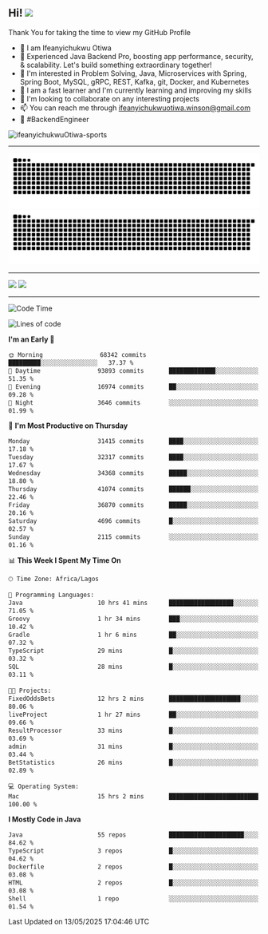 <!-- BLOG-POST-LIST:START --><!-- BLOG-POST-LIST:END -->

## Hi! <img src="https://media.giphy.com/media/hvRJCLFzcasrR4ia7z/giphy.gif" width="4%"> 

Thank You for taking the time to view my GitHub Profile

- 👋 I am Ifeanyichukwu Otiwa
- 🚀 Experienced Java Backend Pro, boosting app performance, security, & scalability. Let's build something extraordinary together!
- 👀 I'm interested in Problem Solving, Java, Microservices with Spring, Spring Boot, MySQL, gRPC, REST, Kafka, git, Docker, and Kubernetes
- 🌱 I am a fast learner and I'm currently learning and improving my skills
- 💞️ I'm looking to collaborate on any interesting projects
- 📫 You can reach me through ifeanyichukwuotiwa.winson@gmail.com
- 🚀 #BackendEngineer

<p align="left" marginTop="10px"> <img src="https://komarev.com/ghpvc/?username=ifeanyichukwuOtiwa-sports&label=Profile%20views&color=0e75b6&style=for-the-badge" alt="ifeanyichukwuOtiwa-sports" /> </p>

***

<!--🐍📈SNAKEGRAPH / 🌐WEBSITE: https://github.com/Platane/snk -->
![github contribution grid snake animation](https://raw.githubusercontent.com/ifeanyichukwuOtiwa-sports/ifeanyichukwuOtiwa-sports/output/github-contribution-grid-snake-dark.svg#gh-dark-mode-only)![github contribution grid snake animation](https://raw.githubusercontent.com/ifeanyichukwuOtiwa-sports/ifeanyichukwuOtiwa-sports/output/github-contribution-grid-snake.svg#gh-light-mode-only)

***

<p float="left">
  <img float="left" src="https://github-readme-stats.vercel.app/api?username=ifeanyichukwuOtiwa-sports&count_private=true&include_all_commits=true&theme=react&show_icons=true" />
  <img float="right" src="https://github-readme-stats.vercel.app/api/top-langs/?username=ifeanyichukwuOtiwa-sports&layout=compact&show_icons=true&theme=react" /> 
</p>

***



<!--START_SECTION:waka-->
![Code Time](http://img.shields.io/badge/Code%20Time-3%2C678%20hrs%2010%20mins-blue)

![Lines of code](https://img.shields.io/badge/From%20Hello%20World%20I%27ve%20Written-50.2%20million%20lines%20of%20code-blue)

**I'm an Early 🐤** 

```text
🌞 Morning                68342 commits       █████████░░░░░░░░░░░░░░░░   37.37 % 
🌆 Daytime                93893 commits       █████████████░░░░░░░░░░░░   51.35 % 
🌃 Evening                16974 commits       ██░░░░░░░░░░░░░░░░░░░░░░░   09.28 % 
🌙 Night                  3646 commits        ░░░░░░░░░░░░░░░░░░░░░░░░░   01.99 % 
```
📅 **I'm Most Productive on Thursday** 

```text
Monday                   31415 commits       ████░░░░░░░░░░░░░░░░░░░░░   17.18 % 
Tuesday                  32317 commits       ████░░░░░░░░░░░░░░░░░░░░░   17.67 % 
Wednesday                34368 commits       █████░░░░░░░░░░░░░░░░░░░░   18.80 % 
Thursday                 41074 commits       ██████░░░░░░░░░░░░░░░░░░░   22.46 % 
Friday                   36870 commits       █████░░░░░░░░░░░░░░░░░░░░   20.16 % 
Saturday                 4696 commits        █░░░░░░░░░░░░░░░░░░░░░░░░   02.57 % 
Sunday                   2115 commits        ░░░░░░░░░░░░░░░░░░░░░░░░░   01.16 % 
```


📊 **This Week I Spent My Time On** 

```text
🕑︎ Time Zone: Africa/Lagos

💬 Programming Languages: 
Java                     10 hrs 41 mins      ██████████████████░░░░░░░   71.05 % 
Groovy                   1 hr 34 mins        ███░░░░░░░░░░░░░░░░░░░░░░   10.42 % 
Gradle                   1 hr 6 mins         ██░░░░░░░░░░░░░░░░░░░░░░░   07.32 % 
TypeScript               29 mins             █░░░░░░░░░░░░░░░░░░░░░░░░   03.32 % 
SQL                      28 mins             █░░░░░░░░░░░░░░░░░░░░░░░░   03.11 % 

🐱‍💻 Projects: 
FixedOddsBets            12 hrs 2 mins       ████████████████████░░░░░   80.06 % 
liveProject              1 hr 27 mins        ██░░░░░░░░░░░░░░░░░░░░░░░   09.66 % 
ResultProcessor          33 mins             █░░░░░░░░░░░░░░░░░░░░░░░░   03.69 % 
admin                    31 mins             █░░░░░░░░░░░░░░░░░░░░░░░░   03.44 % 
BetStatistics            26 mins             █░░░░░░░░░░░░░░░░░░░░░░░░   02.89 % 

💻 Operating System: 
Mac                      15 hrs 2 mins       █████████████████████████   100.00 % 
```

**I Mostly Code in Java** 

```text
Java                     55 repos            █████████████████████░░░░   84.62 % 
TypeScript               3 repos             █░░░░░░░░░░░░░░░░░░░░░░░░   04.62 % 
Dockerfile               2 repos             █░░░░░░░░░░░░░░░░░░░░░░░░   03.08 % 
HTML                     2 repos             █░░░░░░░░░░░░░░░░░░░░░░░░   03.08 % 
Shell                    1 repo              ░░░░░░░░░░░░░░░░░░░░░░░░░   01.54 % 
```




 Last Updated on 13/05/2025 17:04:46 UTC
<!--END_SECTION:waka-->

<!--
<p align="center">
![trophy](https://github-profile-trophy.vercel.app/?username=ifeanyichukwuOtiwa-sports&theme=onedark) (https://github.com/ryo-ma/github-profile-trophy)
</p>
-->

<!---
ifeanyi-otiwa/ifeanyi-otiwa is a ✨ special ✨ repository because its `README.md` (this file) appears on your GitHub profile.
You can click the Preview link to take a look at your changes.
--->
